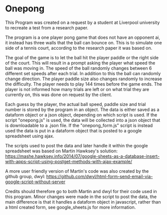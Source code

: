 # Onepong

This Program was created on a request by a student at Liverpool university to recreate a test from a research paper.

The program is a one player pong game that does not have an opponent ai, it instead has three walls that the ball can bounce on. This is to simulate one side of a tennis court, according to the research paper it was based on.

The goal of the game is to let the ball hit the player paddle or the right side of the court. This will result in a prompt asking the player what speed the ball was moving in. The speed of the ball randomly changes between 6 different set speeds after each trial. In addition to this the ball can randomly change direction. The player paddle size also changes randomly to increase the difficulty. The player needs to play 144 times before the game ends. The player is not informed how many trials are left or on what trial they are currently on, this was done on request by the client.

Each guess by the player, the actual ball speed, paddle size and trial number is stored by the program in an object. The data is either saved as a dataform object or a json object, depending on which script is used. If the script "onepong.js" is used, the data will be collected into a json object that is downloadable to a .json file. If the "onepong_form.js" script is instead used the data is put in a dataform object that is posted to a google spreadsheet using ajax. 

The scripts used to post the data and later handle it within the google spreadsheet was based on Martin Hawksey's solution: https://mashe.hawksey.info/2014/07/google-sheets-as-a-database-insert-with-apps-script-using-postget-methods-with-ajax-example/

A more user friendly version of Martin's code was also created by the github group, dwyl:
https://github.com/dwyl/html-form-send-email-via-google-script-without-server

Credits should therefore go to both Martin and dwyl for their code used in this program. Minor changes were made in the script to post the data, the main difference is that it handles a dataform object in javascript, rather than a html created form, see google_sheets.js for more information.

